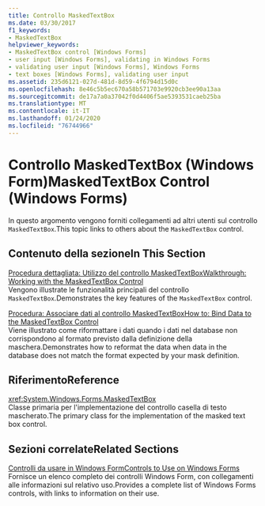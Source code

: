 ```yaml
---
title: Controllo MaskedTextBox
ms.date: 03/30/2017
f1_keywords:
- MaskedTextBox
helpviewer_keywords:
- MaskedTextBox control [Windows Forms]
- user input [Windows Forms], validating in Windows Forms
- validating user input [Windows Forms], Windows Forms
- text boxes [Windows Forms], validating user input
ms.assetid: 235d6121-027d-481d-8d59-4f6794d15d0c
ms.openlocfilehash: 8e46c5b5ec670a58b571703e9920cb3ee90a13aa
ms.sourcegitcommit: de17a7a0a37042f0d4406f5ae5393531caeb25ba
ms.translationtype: MT
ms.contentlocale: it-IT
ms.lasthandoff: 01/24/2020
ms.locfileid: "76744966"
---
```

# <a name="maskedtextbox-control-windows-forms"></a><span data-ttu-id="e2e06-102">Controllo MaskedTextBox (Windows Form)</span><span class="sxs-lookup"><span data-stu-id="e2e06-102">MaskedTextBox Control (Windows Forms)</span></span>
<span data-ttu-id="e2e06-103">In questo argomento vengono forniti collegamenti ad altri utenti sul controllo `MaskedTextBox`.</span><span class="sxs-lookup"><span data-stu-id="e2e06-103">This topic links to others about the `MaskedTextBox` control.</span></span>  
  
## <a name="in-this-section"></a><span data-ttu-id="e2e06-104">Contenuto della sezione</span><span class="sxs-lookup"><span data-stu-id="e2e06-104">In This Section</span></span>  
 [<span data-ttu-id="e2e06-105">Procedura dettagliata: Utilizzo del controllo MaskedTextBox</span><span class="sxs-lookup"><span data-stu-id="e2e06-105">Walkthrough: Working with the MaskedTextBox Control</span></span>](walkthrough-working-with-the-maskedtextbox-control.md)  
 <span data-ttu-id="e2e06-106">Vengono illustrate le funzionalità principali del controllo `MaskedTextBox`.</span><span class="sxs-lookup"><span data-stu-id="e2e06-106">Demonstrates the key features of the `MaskedTextBox` control.</span></span>  
  
 [<span data-ttu-id="e2e06-107">Procedura: Associare dati al controllo MaskedTextBox</span><span class="sxs-lookup"><span data-stu-id="e2e06-107">How to: Bind Data to the MaskedTextBox Control</span></span>](how-to-bind-data-to-the-maskedtextbox-control.md)  
 <span data-ttu-id="e2e06-108">Viene illustrato come riformattare i dati quando i dati nel database non corrispondono al formato previsto dalla definizione della maschera.</span><span class="sxs-lookup"><span data-stu-id="e2e06-108">Demonstrates how to reformat the data when data in the database does not match the format expected by your mask definition.</span></span>  
  
## <a name="reference"></a><span data-ttu-id="e2e06-109">Riferimento</span><span class="sxs-lookup"><span data-stu-id="e2e06-109">Reference</span></span>  
 <xref:System.Windows.Forms.MaskedTextBox>  
 <span data-ttu-id="e2e06-110">Classe primaria per l'implementazione del controllo casella di testo mascherato.</span><span class="sxs-lookup"><span data-stu-id="e2e06-110">The primary class for the implementation of the masked text box control.</span></span>  
  
## <a name="related-sections"></a><span data-ttu-id="e2e06-111">Sezioni correlate</span><span class="sxs-lookup"><span data-stu-id="e2e06-111">Related Sections</span></span>  
 [<span data-ttu-id="e2e06-112">Controlli da usare in Windows Form</span><span class="sxs-lookup"><span data-stu-id="e2e06-112">Controls to Use on Windows Forms</span></span>](controls-to-use-on-windows-forms.md)  
 <span data-ttu-id="e2e06-113">Fornisce un elenco completo dei controlli Windows Form, con collegamenti alle informazioni sul relativo uso.</span><span class="sxs-lookup"><span data-stu-id="e2e06-113">Provides a complete list of Windows Forms controls, with links to information on their use.</span></span>
